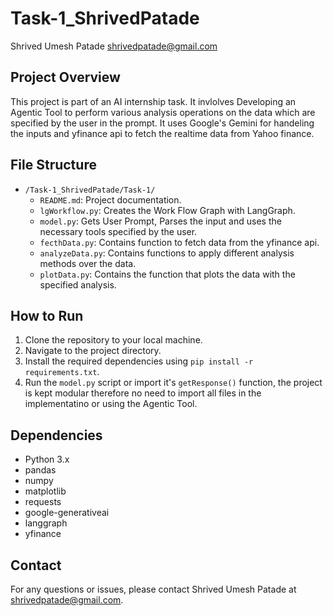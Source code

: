 # Task-1_ShrivedPatade
Shrived Umesh Patade
shrivedpatade@gmail.com

## Project Overview

This project is part of an AI internship task. It invlolves Developing an Agentic Tool to perform various analysis operations on the data which are specified by the user in the prompt. It uses Google's Gemini for handeling the inputs and yfinance api to fetch the realtime data from Yahoo finance.

## File Structure

- `/Task-1_ShrivedPatade/Task-1/`
    - `README.md`: Project documentation.
    - `lgWorkflow.py`: Creates the Work Flow Graph with LangGraph.
    - `model.py`: Gets User Prompt, Parses the input and uses the necessary tools specified by the user.
    - `fecthData.py`: Contains function to fetch data from the yfinance api.
    - `analyzeData.py`: Contains functions to apply different analysis methods over the data.
    - `plotData.py`: Contains the function that plots the data with the specified analysis.

## How to Run

1. Clone the repository to your local machine.
2. Navigate to the project directory.
3. Install the required dependencies using `pip install -r requirements.txt`.
4. Run the `model.py` script or import it's `getResponse()` function, the project is kept modular therefore no need to import all files in the implementatino or using the Agentic Tool.

## Dependencies

- Python 3.x
- pandas
- numpy
- matplotlib
- requests
- google-generativeai
- langgraph
- yfinance

## Contact

For any questions or issues, please contact Shrived Umesh Patade at shrivedpatade@gmail.com.
